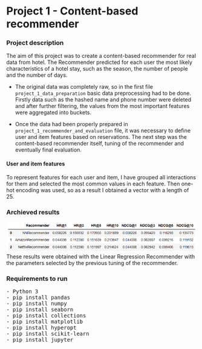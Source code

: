 # Project 1 -  Content-based recommender

### Project description
The aim of this project was to create a content-based recommender for real data from hotel. The Recommender predicted for each user the most likely characteristics of a hotel stay, such as the season, the number of people and the number of days.

- The original data was completely raw, so in the first file <code>project_1_data_preparation</code> basic data preprocessing had to be done. Firstly data such as the hashed name and phone number were deleted and after further filtering, the values from the most important features were aggregated into buckets.

- Once the data had been properly prepared in <code>project_1_recommender_and_evaluation</code> file, it was necessary to define user and item features based on reservations. The next step was the content-based recommender itself, tuning of the recommender and eventually final evaluation.

#### User and item features
To represent features for each user and item, I have grouped all interactions for them and selected the most common values in each feature. Then one-hot encoding was used, so as a result I obtained a vector with a length of 25.

### Archieved results
![Recommender results in comparison with Amazon Recommender](img/results.PNG?raw=true "Results in comparison with Amazon Recommender") <br>
These results were obtained with the Linear Regression Recommender with the parameters selected by the previous tuning of the recommender.

### Requirements to run
<pre>
- Python 3
- pip install pandas
- pip install numpy
- pip install seaborn
- pip install collections
- pip install matplotlib
- pip install hyperopt
- pip install scikit-learn
- pip install jupyter
</pre>
